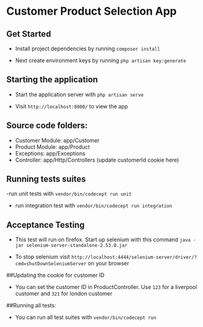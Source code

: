 # Customer Product Selection App

## Get Started

- Install project dependencies by running ```composer install```

- Next create environment keys by running ```php artisan key:generate```

## Starting the application

- Start the application server with ```php artisan serve```

- Visit ```http://localhost:8000/``` to view the app

## Source code folders:
- Customer Module: app/Customer
- Product Module: app/Product
- Exceptions: app/Exceptions
- Controller: app/Http/Controllers (update customerId cookie here)

## Running tests suites

-run unit tests with ```vendor/bin/codecept run unit```

- run integration test with ```vendor/bin/codecept run integration```

## Acceptance Testing

- This test will run on firefox. Start up selenium with this command
```java -jar selenium-server-standalone-2.53.0.jar```

- To stop selenium visit
```http://localhost:4444/selenium-server/driver/?cmd=shutDownSeleniumServer``` on your browser


##Updating the cookie for customer ID

- You can set the customer ID in ProductController. Use ```123``` for a liverpool customer and ```321``` for london customer


##Running all tests:

- You can run all test suites with ```vendor/bin/codecept run```


